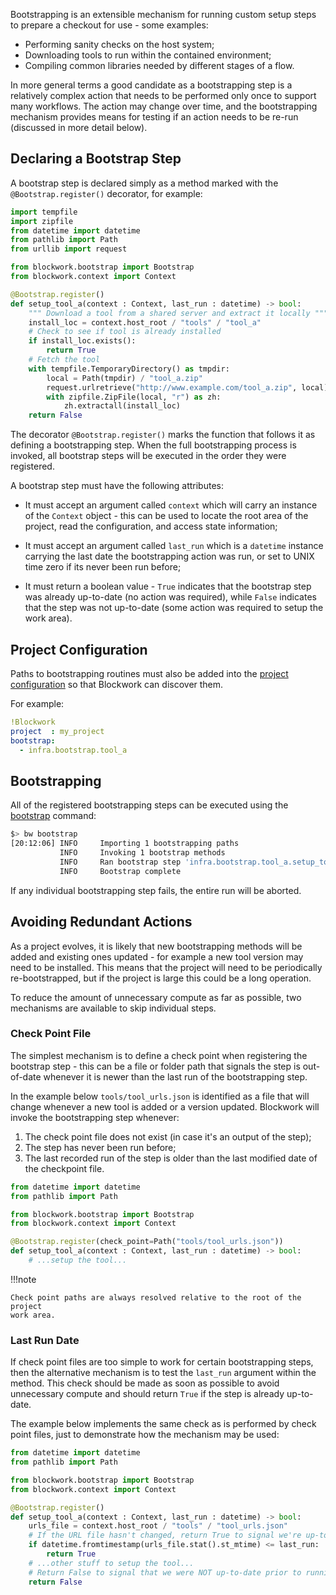 Bootstrapping is an extensible mechanism for running custom setup steps to prepare
a checkout for use - some examples:

 * Performing sanity checks on the host system;
 * Downloading tools to run within the contained environment;
 * Compiling common libraries needed by different stages of a flow.

In more general terms a good candidate as a bootstrapping step is a relatively
complex action that needs to be performed only once to support many workflows.
The action may change over time, and the bootstrapping mechanism provides means
for testing if an action needs to be re-run (discussed in more detail below).

## Declaring a Bootstrap Step

A bootstrap step is declared simply as a method marked with the `@Bootstrap.register()`
decorator, for example:

```python linenums="1" title="infra/bootstrap/tool_a.py"
import tempfile
import zipfile
from datetime import datetime
from pathlib import Path
from urllib import request

from blockwork.bootstrap import Bootstrap
from blockwork.context import Context

@Bootstrap.register()
def setup_tool_a(context : Context, last_run : datetime) -> bool:
    """ Download a tool from a shared server and extract it locally """
    install_loc = context.host_root / "tools" / "tool_a"
    # Check to see if tool is already installed
    if install_loc.exists():
        return True
    # Fetch the tool
    with tempfile.TemporaryDirectory() as tmpdir:
        local = Path(tmpdir) / "tool_a.zip"
        request.urlretrieve("http://www.example.com/tool_a.zip", local)
        with zipfile.ZipFile(local, "r") as zh:
            zh.extractall(install_loc)
    return False
```

The decorator `@Bootstrap.register()` marks the function that follows it as
defining a bootstrapping step. When the full bootstrapping process is invoked,
all bootstrap steps will be executed in the order they were registered.

A bootstrap step must have the following attributes:

 * It must accept an argument called `context` which will carry an instance of
   the `Context` object - this can be used to locate the root area of the project,
   read the configuration, and access state information;

 * It must accept an argument called `last_run` which is a `datetime` instance
   carrying the last date the bootstrapping action was run, or set to UNIX time
   zero if its never been run before;

 * It must return a boolean value - `True` indicates that the bootstrap step was
   already up-to-date (no action was required), while `False` indicates that the
   step was not up-to-date (some action was required to setup the work area).

## Project Configuration

Paths to bootstrapping routines must also be added into the
[project configuration](../config/bw_yaml.md) so that Blockwork can discover them.

For example:

```yaml linenums="1" title=".bw.yaml"
!Blockwork
project  : my_project
bootstrap:
  - infra.bootstrap.tool_a
```

## Bootstrapping

All of the registered bootstrapping steps can be executed using the
[bootstrap](../cli/bootstrap.md) command:

```bash
$> bw bootstrap
[20:12:06] INFO     Importing 1 bootstrapping paths
           INFO     Invoking 1 bootstrap methods
           INFO     Ran bootstrap step 'infra.bootstrap.tool_a.setup_tool_a'
           INFO     Bootstrap complete
```

If any individual bootstrapping step fails, the entire run will be aborted.

## Avoiding Redundant Actions

As a project evolves, it is likely that new bootstrapping methods will be added
and existing ones updated - for example a new tool version may need to be installed.
This means that the project will need to be periodically re-bootstrapped, but if
the project is large this could be a long operation.

To reduce the amount of unnecessary compute as far as possible, two mechanisms
are available to skip individual steps.

### Check Point File

The simplest mechanism is to define a check point when registering the bootstrap
step - this can be a file or folder path that signals the step is out-of-date
whenever it is newer than the last run of the bootstrapping step.

In the example below `tools/tool_urls.json` is identified as a file that will
change whenever a new tool is added or a version updated. Blockwork will invoke
the bootstrapping step whenever:

 1. The check point file does not exist (in case it's an output of the step);
 2. The step has never been run before;
 3. The last recorded run of the step is older than the last modified date of
    the checkpoint file.


```python linenums="1" title="infra/bootstrap/tool_a.py"
from datetime import datetime
from pathlib import Path

from blockwork.bootstrap import Bootstrap
from blockwork.context import Context

@Bootstrap.register(check_point=Path("tools/tool_urls.json"))
def setup_tool_a(context : Context, last_run : datetime) -> bool:
    # ...setup the tool...
```

!!!note

    Check point paths are always resolved relative to the root of the project
    work area.

### Last Run Date

If check point files are too simple to work for certain bootstrapping steps,
then the alternative mechanism is to test the `last_run` argument within the
method. This check should be made as soon as possible to avoid unnecessary
compute and should return `True` if the step is already up-to-date.

The example below implements the same check as is performed by check point files,
just to demonstrate how the mechanism may be used:

```python linenums="1" title="infra/bootstrap/tool_a.py"
from datetime import datetime
from pathlib import Path

from blockwork.bootstrap import Bootstrap
from blockwork.context import Context

@Bootstrap.register()
def setup_tool_a(context : Context, last_run : datetime) -> bool:
    urls_file = context.host_root / "tools" / "tool_urls.json"
    # If the URL file hasn't changed, return True to signal we're up-to-date
    if datetime.fromtimestamp(urls_file.stat().st_mtime) <= last_run:
        return True
    # ...other stuff to setup the tool...
    # Return False to signal that we were NOT up-to-date prior to running
    return False
```
